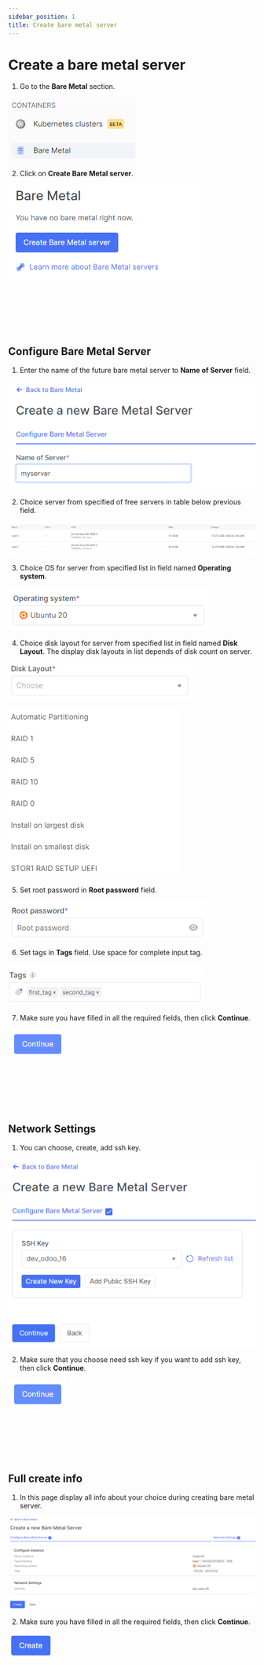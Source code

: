 ```yaml
---
sidebar_position: 1
title: Create bare metal server
---
```


# Create a bare metal server

1. Go to the **Bare Metal** section.

![](../../img/bare-metal/base.png)

2. Click on **Create Bare Metal server**.

![](../../img/bare-metal/create/1.png)


<br />
<br />
<br />
<br />
<br />


## Configure Bare Metal Server

1. Enter the name of the future bare metal server to **Name of Server** field.

![](../../img/bare-metal/create/2.png)

2. Choice server from specified of free servers in table below previous field.

![](../../img/bare-metal/create/3.png)

3. Choice OS for server from specified list in field named **Operating system**.

![](../../img/bare-metal/create/4.png)

4. Choice disk layout for server from specified list in field named **Disk Layout**. The display disk layouts in list depends of disk count on server.

![](../../img/bare-metal/create/15.png)

![](../../img/bare-metal/create/14.png)

5. Set root password in **Root password** field.

![](../../img/bare-metal/create/5.png)

6. Set tags in **Tags** field. Use space for complete input tag.

![](../../img/bare-metal/create/6.png)

7. Make sure you have filled in all the required fields, then click **Continue**.

![](../../img/bare-metal/create/10.png)


<br />
<br />
<br />
<br />
<br />


## Network Settings

1. You can choose, create, add ssh key.

![](../../img/bare-metal/create/7.png)

2. Make sure that you choose need ssh key if you want to add ssh key, then click **Continue**.

![](../../img/bare-metal/create/10.png)


<br />
<br />
<br />
<br />
<br />


## Full create info

1. In this page display all info about your choice during creating bare metal server.

![](../../img/bare-metal/create/8.png)

2. Make sure you have filled in all the required fields, then click **Continue**.

![](../../img/bare-metal/create/9.png)
